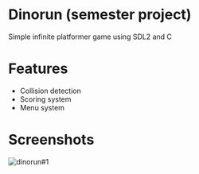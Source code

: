 # Dinorun (semester project)

Simple infinite platformer game using SDL2 and C

# Features

- Collision detection
- Scoring system
- Menu system

# Screenshots

![dinorun#1](https://user-images.githubusercontent.com/70785015/106696849-64f86b80-65ff-11eb-93c8-d49c349c5a2f.PNG)
